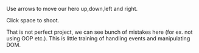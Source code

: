 Use arrows to move our hero up,down,left and right.

Click space to shoot.


That is not perfect project, we can see bunch of mistakes here (for ex. not using OOP etc.). This is little training of handling events and manipulating DOM.